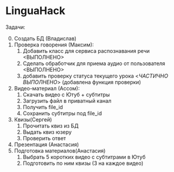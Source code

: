 # LinguaHack

Задачи:

  0. Создать БД (Владислав)
  1. Проверка говорения (Максим): 
      1) Добавить класс для сервиса распознавания речи <ВЫПОЛНЕНО>
      2) Сделать обработчик для приема аудио от пользователя <ВЫПОЛНЕНО>
      3) добавить проверку статуса текущего урока <_ЧАСТИЧНО ВЫПОЛНЕНО_> (добавлена функция проверки)
  2. Видео-материал (Ассом): 
      1) Скачать видео с Ютуб + субтитры
      2) Загрузить файл в приватный канал
      3) Получить file_id
      4) Сохранить субтитры под file_id 
  3. Квизы(Сергей)
      1) Прочитать квиз из БД
      2) Выдать квиз юзеру
      3. Проверить ответ
  4. Презентация (Анастасия)
  5. Подготовка материалов(Анастасия)
      1. Выбрать 5 коротких видео с субтитрами в Ютуб
      2. Подготовить по ним квизы (3 на каждое видео) 
